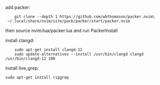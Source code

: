 add packer:
```
    git clone --depth 1 https://github.com/wbthomason/packer.nvim\
 ~/.local/share/nvim/site/pack/packer/start/packer.nvim
```
then source nvim/lua/packer.lua and run PackerInstall

install clangd:
```
    sudo apt-get install clangd-12
    sudo update-alternatives --install /usr/bin/clangd clangd /usr/bin/clangd-12 100
```
install live_grep:
```
sudo apt-get install ripgrep
```


